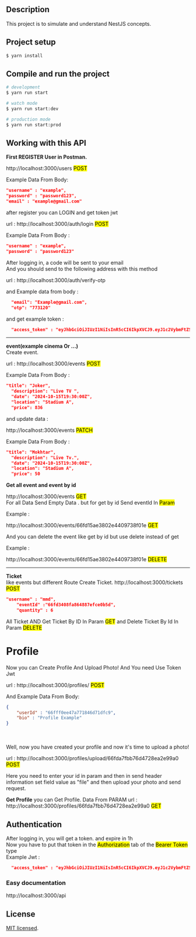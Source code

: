 
## Description

This project is to simulate and understand NestJS concepts.

## Project setup

```bash
$ yarn install
```

## Compile and run the project

```bash
# development
$ yarn run start

# watch mode
$ yarn run start:dev

# production mode
$ yarn run start:prod
```
## Working with this API
 <b>First REGISTER User in Postman.</b>

http://localhost:3000/users     <mark>POST</mark>

<p>Example Data From Body: </p>

```json
"username" : "example",
"password" : "password123",
"email" : "example@gmail.com"
```
after register you can LOGIN and get token jwt

url : http://localhost:3000/auth/login    <mark>POST</mark>

<p>Example Data From Body : </p>

```json
"username" : "example",
"password" : "password123"
```

After logging in, a code will be sent to your email<br>
And you should send to the following address with this method<br>

url : http://localhost:3000/auth/verify-otp

and Example data from body :
```json
  "email": "Example@gmail.com",
  "otp": "773120"
```

and get example token : <br>
```json
  "access_token" : "eyJhbGciOiJIUzI1NiIsInR5cCI6IkpXVCJ9.eyJ1c2VybmFtZSI6Im1laHJhZDMiLCJpYXQiOjE3Mjc5MDA2MTIsImV4cCI6MTcyNzkwNDIxMn0.gaVp4qIXZsjk0gW2-gdyrybIRnufSP0F4tobmjWl-Do"
```
<hr>
 <b>event(example cinema Or ...)</b><br>
Create event.

url : http://localhost:3000/events   <mark>POST</mark>

<p>Example Data From Body : </p>

```json
"title": "Joker",
  "description": "Live TV ",
  "date": "2024-10-15T19:30:00Z",
  "location": "Stadium A",
  "price": 836
  ``` 
  and update data  : 
  
  http://localhost:3000/events   <mark>PATCH</mark>

  <p>Example Data From Body : </p>

```json
"title": "Mokhtar",
  "description": "Live Tv.",
  "date": "2024-10-15T19:30:00Z",
  "location": "Stadium A",
  "price": 50
  ```
  **Get all event and event by id**

  http://localhost:3000/events    <mark>GET</mark><br>
  For all Data Send Empty Data . but for get by id Send eventId In <mark>Param</mark>
  <p>Example : </p>
http://localhost:3000/events/66fd15ae3802e4409738f01e  <mark>GET</mark>

And you can delete the event like get by id but use delete instead of get
<p>Example : </p>
http://localhost:3000/events/66fd15ae3802e4409738f01e <mark>DELETE</mark>
<hr>
<b>Ticket</b><br>
like events but different Route
Create Ticket.
http://localhost:3000/tickets   <mark>POST</mark>

```json
"username" : "mmd",
    "eventId" :"66fd3408fa864887efce0b5d",
    "quantity" : 6
```
All Ticket AND Get Ticket By ID  In Param    <mark>GET</mark>
and Delete Ticket By Id In Param      <mark>DELETE</mark>

# Profile
Now you can Create Profile And Upload Photo! And You need Use Token Jwt

url : http://localhost:3000/profiles/      <mark>POST</mark>

And Example Data From Body: 

```json
{
    "userId" : "66fff0ee47a771846d71dfc9",
    "bio" : "Profile Example"
}
```
<br>
<br>
Well, now you have created your profile and now it's time to upload a photo!

url : http://localhost:3000/profiles/upload/66fda7fbb76d4728ea2e99a0    <mark>POST</mark>

Here you need to enter your id in param and then in send header information set field value as "file" and then upload your photo and send request.

**Get Profile**
you can Get Profile. Data From PARAM
url : http://localhost:3000/profiles/66fda7fbb76d4728ea2e99a0  <mark>GET</mark>


## Authentication
After logging in, you will get a token. and expire in 1h<br>
Now you have to put that token in the <mark>Authorization</mark> tab of the <mark>Bearer Token</mark> type<br>
Example Jwt : <br>
```json
  "access_token" : "eyJhbGciOiJIUzI1NiIsInR5cCI6IkpXVCJ9.eyJ1c2VybmFtZSI6Im1laHJhZDMiLCJpYXQiOjE3Mjc5MDA2MTIsImV4cCI6MTcyNzkwNDIxMn0.gaVp4qIXZsjk0gW2-gdyrybIRnufSP0F4tobmjWl-Do"
```

### Easy documentation
http://localhost:3000/api


## License

[MIT licensed](https://github.com/MehradAotp/ticket/blob/master/LICENSE).
